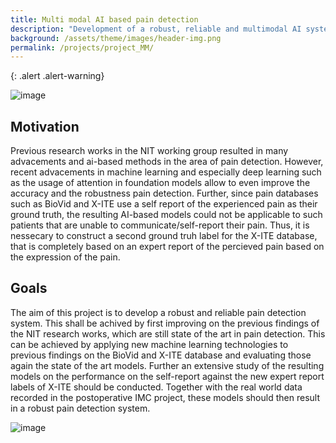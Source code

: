 ```yaml
---
title: Multi modal AI based pain detection
description: "Development of a robust, reliable and multimodal AI system for the pain quantification"
background: /assets/theme/images/header-img.png
permalink: /projects/project_MM/
---
```


{: .alert .alert-warning}
 
![image](/paindetection_nit/assets/theme/images/VAS_BPS.png)

## Motivation

Previous research works in the NIT working group resulted in many advacements and ai-based methods in the area of pain detection. However, recent advacements in machine learning and especially deep learning such as the usage of attention in foundation models allow to even improve the accuracy and the robustness pain detection. Further, since pain databases such as BioVid and X-ITE use a self report of the experienced pain as their ground truth, the resulting AI-based models could not be applicable to such patients that are unable to communicate/self-report their pain. Thus, it is nessecary to construct a second ground truh label for the X-ITE database, that is completely based on an expert report of the percieved pain based on the expression of the pain.

## Goals

The aim of this project is to develop a robust and reliable pain detection system. This shall be achived by first improving on the previous findings of the NIT research works, which are still state of the art in pain detection. This can be achieved by applying new machine learning technologies to previous findings on the BioVid and X-ITE database and evaluating those again the state of the art models. Further an extensive study of the resulting models on the performance on the self-report against the new expert report labels of X-ITE should be conducted. Together with the real world data recorded in the postoperative IMC project, these models should then result in a robust pain detection system.

 
![image](/paindetection_nit/assets/theme/images/Mindmap_AI_MM.png)
